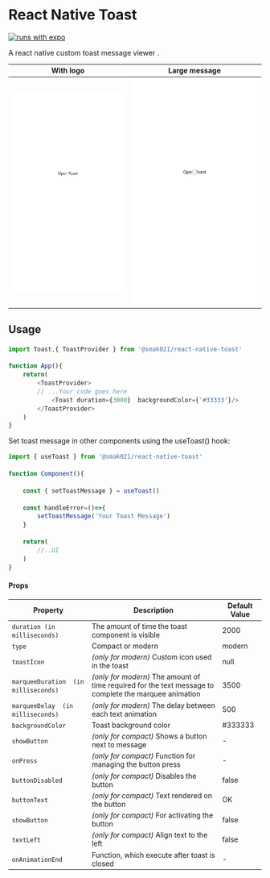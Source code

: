 # React Native Toast

[![runs with expo](https://img.shields.io/badge/Runs%20with%20Expo-4630EB.svg?style=flat-square&logo=EXPO&labelColor=f3f3f3&logoColor=000)](https://expo.io/)

A react native custom toast message viewer .

| With logo | Large message |
|---|---|
|![Toast with icon](./assets/toast-with-icon.gif) | ![Large toast message](./assets/large_toast.gif) |



## Usage

```javascript
import Toast,{ ToastProvider } from '@smak021/react-native-toast'

function App(){
    return(
        <ToastProvider>
        // ...Your code goes here
            <Toast duration={3000}  backgroundColor={'#33333'}/>
        </ToastProvider>
    )
}
```


 Set toast message in other components using the useToast() hook:

```javascript
import { useToast } from '@smak021/react-native-toast'

function Component(){

    const { setToastMessage } = useToast()

    const handleError=()=>{
        setToastMessage('Your Toast Message')
    }

    return(
        //..UI
    )
}

```

#### Props

| Property                              | Description                                                                                                   | Default Value    |
| --------------------------------------| --------------------------------------------------------------------------------------------------------------| -----------------|
| `duration (in milliseconds)`          | The amount of time the toast component is visible                                                             | 2000             |
| `type`                                | Compact or modern                                                                                             | modern           |
| `toastIcon`                           | *(only for modern)* Custom icon used in the toast                                                             | null             |
| `marqueeDuration  (in milliseconds)`  | *(only for modern)* The amount of time required for the text message to complete the marquee animation        | 3500             |
| `marqueeDelay  (in milliseconds)`     | *(only for modern)* The delay between each text animation                                                     | 500              |
| `backgroundColor`                     | Toast background color                                                                                        | #333333          |
| `showButton`                          | *(only for compact)* Shows a button next to message                                                           | -                |
| `onPress`                             | *(only for compact)* Function for managing the button press                                                   | -                |
| `buttonDisabled`                      | *(only for compact)* Disables the button                                                                      | false            |
| `buttonText`                          | *(only for compact)* Text rendered on the button                                                              | OK               |
| `showButton`                          | *(only for compact)* For activating the button                                                                | false            |
| `textLeft`                            | *(only for compact)* Align text to the left                                                                   | false            |
| `onAnimationEnd`                      | Function, which execute after toast is closed                                                                 | -                |

